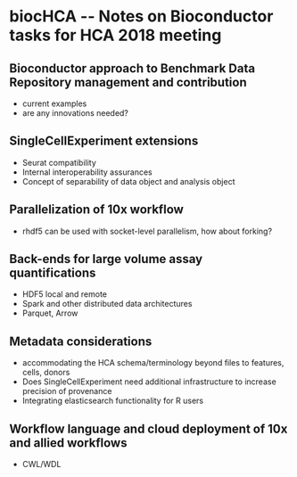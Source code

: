 # biocHCA -- Notes on Bioconductor tasks for HCA 2018 meeting

## Bioconductor approach to Benchmark Data Repository management and contribution

- current examples
- are any innovations needed?

## SingleCellExperiment extensions

- Seurat compatibility
- Internal interoperability assurances
- Concept of separability of data object and analysis object

## Parallelization of 10x workflow

- rhdf5 can be used with socket-level parallelism, how about forking?

## Back-ends for large volume assay quantifications

- HDF5 local and remote
- Spark and other distributed data architectures
- Parquet, Arrow

## Metadata considerations

- accommodating the HCA schema/terminology beyond files to features, cells, donors
- Does SingleCellExperiment need additional infrastructure to increase precision of provenance
- Integrating elasticsearch functionality for R users

## Workflow language and cloud deployment of 10x and allied workflows

- CWL/WDL

